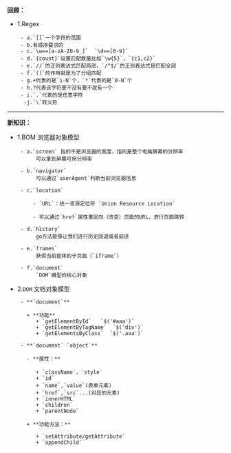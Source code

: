**回顾：**

- 1.Regex

       - a.`[]`一个字符的范围
       - b.有顺序要求的
       - c.`\w==[a-zA-Z0-9_]`  `\d==[0-9]`
       - d.`{count}`设置匹配数量比如`\w{5}`，`{c1,c2}`
       - e.`//`的正则表达式匹配局部，`/^$/`的正则表达式是匹配全部
       - f.`()`的作用就是为了分组匹配
       - g.+代表的是`1-N`个，`*`代表的是`0-N`个
       - h.?代表该字符要不没有要不就有一个
       - i.`.`代表的是任意字符
        -j.`\`转义符

---

**新知识：**

- 1.BOM 浏览器对象模型

       - a.`screen` 指的不是浏览器的宽度，指的是整个电脑屏幕的分辨率
            可以拿到屏幕可用分辨率

       - b.`navigator`
            可以通过`userAgent`判断当前浏览器信息

       - c.`location`

           - `URL`：统一资源定位符 `Union Resource Location`

           - 可以通过`href`属性重定向（改变）页面的URL，进行页面跳转

       - d.`history`
            go方法能够让我们进行历史回退或者前进

       - e.`frames`
            获得当前窗体的子页面（`iframe`）

       - f.`document`
            `DOM`模型的核心对象

- 2.`DOM` 文档对象模型

       - **`document`**

         + **功能**
            + `getElementById`   `$('#aaa')`
            + `getElementByTagName`  `$('div')`
            + `getElementsByClass`  `$('.aaa')`

       - **`document` `object`**

         - **属性：**

            + `className`，`style`
            + `id`
            + `name`,`value`(表单元素)
            + `href`,`src`...(对应的元素)
            + `innerHTML`
            + `children`
            + `parentNode`

         + **功能方法：**

            + `setAttribute/getAttribute`
            + `appendChild`
